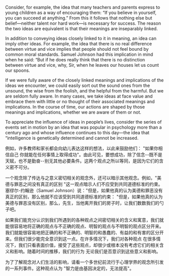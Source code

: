 Consider, for example, the idea that many teachers and parents express to young children as a way of encouraging them: “If you believe in yourself,
you can succeed at anything.” From this it follows that nothing else but belief—neither talent nor hard work—is necessary for success. The reason the two ideas are equivalent is that their meanings are inseparably linked.

In addition to conveying ideas closely linked to it in meaning, an idea can imply other ideas. For example, the idea that there is no real difference between virtue and vice implies that people should not feel bound by common moral standards. Samuel Johnson had this implication in mind when he said: “But if he does really think that there is no distinction between virtue and vice, why, Sir, when he leaves our houses let us count our spoons.

If we were fully aware of the closely linked meanings and implications of the ideas we encounter, we could easily sort out the sound ones
from the unsound, the wise from the foolish, and the helpful from the harmful. But we are seldom fully aware. In many cases, we take ideas at
face value and embrace them with little or no thought of their associated meanings and implications. In the course of time, our actions are
shaped by those meanings and implications, whether we are aware of them or not.

To appreciate the influence of ideas in people’s lives, consider the series of events set in motion by an idea that was popular in psychology more
than a century ago and whose influence continues to this day—the idea that “intelligence is genetically determined and cannot be increased.



例如，许多教师和家长都会向幼儿表达这样的想法，以此来鼓励他们： "如果你相信自己 你就能在任何事情上取得成功"。由此可见，要想成功，除了信念--既不是天赋，也不是勤奋--别无其他必要条件。这两个观点之所以等同，是因为它们的含义密不可分。

一个观念除了传达与之意义密切相关的观念外，还可以暗示其他观念。例如，"美德与罪恶之间没有真正的区别 "这一观点暗示人们不应受到共同道德标准的约束。塞缪尔-约翰逊（Samuel Johnson）说："但是，如果他真的认为美德和罪恶没有真正的区别，那么他就不应该受到共同道德标准的约束： "但是，如果他真的认为美德与罪恶没有区别，那么，先生，当他离开我们的房子时，让我们数数我们的勺子吧。

如果我们能充分认识到我们所遇到的各种观点之间密切相关的含义和寓意，我们就能很容易地将正确的观点与不正确的观点、明智的观点与不明智的观点区分开来。我们就能很容易地把正确的和不正确的、明智的和愚蠢的、有益的和有害的区分开来。但我们很少能完全意识到这一点。在许多情况下，我们对各种观点 在很多情况下，我们只看表面价值，接受了这些观点，却很少或根本没有考虑它们的相关含义和影响。随着时间的推移，我们的行为 无论我们是否意识到这些意义和影响。

为了了解观念对人们生活的影响，请看一个多世纪前流行于心理学界的观念所引发的一系列事件。这种观点认为 "智力是由基因决定的，无法提高"。